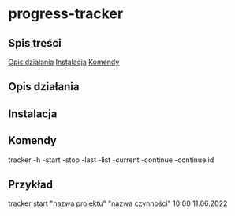 # progress-tracker

## Spis treści
[Opis działania](#opis-dzialania)
[Instalacja](#instalacja)
[Komendy](#komendy)

## Opis działania


## Instalacja


## Komendy
tracker
-h
-start
-stop
-last
-list
-current
-continue
-continue.id


## Przykład
tracker start "nazwa projektu" "nazwa czynności" 10:00 11.06.2022

## 
